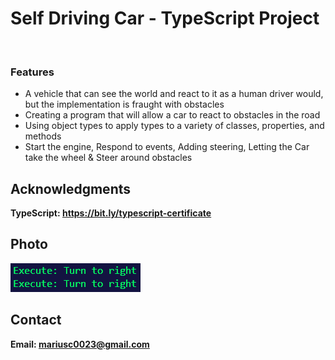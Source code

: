 <h1>Self Driving Car - TypeScript Project</h1>
<br>
<h3>Features</h3>
<ul>
    <li>A vehicle that can see the world and react to it as a human driver would, but the implementation is fraught with obstacles</li>
    <li>Creating a program that will allow a car to react to obstacles in the road</li>
    <li>Using object types to apply types to a variety of classes, properties, and methods</li>
    <li>Start the engine, Respond to events, Adding steering, Letting the Car take the wheel & Steer around obstacles</li>
</ul>

<h2>Acknowledgments</h2>

<b>TypeScript: https://bit.ly/typescript-certificate<b>
<br>


<h2>Photo</h2>
<img src="photo.png">
<br>

<h2>Contact</h2>

<b> Email: mariusc0023@gmail.com </b>

